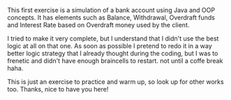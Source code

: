  This first exercise is a simulation of a bank account using Java and OOP concepts. It has elements such as Balance, Withdrawal, Overdraft funds and Interest Rate based on Overdraft money used by the client.

 I tried to make it very complete, but I understand that I didn't use the best logic at all on that one. As soon as possible I pretend to redo it in a way better logic strategy that I already thought during the coding, but I was to frenetic and didn't have enough braincells to restart. not until a coffe break haha.

 This is just an exercise to practice and warm up, so look up for other works too. Thanks, nice to have you here!
